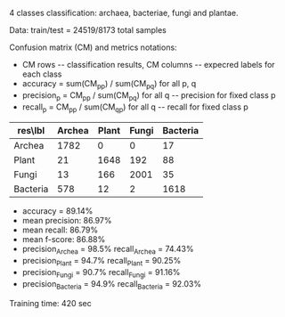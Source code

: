 4 classes classification: archaea, bacteriae, fungi and plantae.

Data: train/test = 24519/8173 total samples

Confusion matrix (CM) and metrics notations:

  * CM rows -- classification results, CM columns -- expecred labels for each class
  * accuracy = sum(CM<sub>pp</sub>) / sum(CM<sub>pq</sub>) for all p, q 
  * precision<sub>p</sub> = CM<sub>pp</sub> / sum(CM<sub>pq</sub>) for all q -- precision for fixed class p
  * recall<sub>p</sub> = CM<sub>pp</sub> / sum(CM<sub>qp</sub>) for all q -- recall for fixed class p
  
| res\lbl  | Archea | Plant | Fungi | Bacteria |
|----------|--------|-------|-------|----------|
| Archea   | 1782 	| 0  	  | 0  	  | 17  	   |
| Plant    | 21  	  | 1648 	| 192   | 88  	   |
| Fungi    | 13  	  | 166  	| 2001 	| 35  	   |
| Bacteria | 578  	| 12    | 2  	  | 1618 	   |


   * accuracy = 89.14%
   * mean precision: 86.97%
   * mean recall: 86.79%
   * mean f-score: 86.88%
   * precision<sub>Archea</sub> = 98.5%       recall<sub>Archea</sub> = 74.43%
   * precision<sub>Plant</sub> = 94.7%        recall<sub>Plant</sub> = 90.25%
   * precision<sub>Fungi</sub> = 90.7%        recall<sub>Fungi</sub> = 91.16%
   * precision<sub>Bacteria</sub> = 94.9%     recall<sub>Bacteria</sub> = 92.03%

Training time: 420 sec
